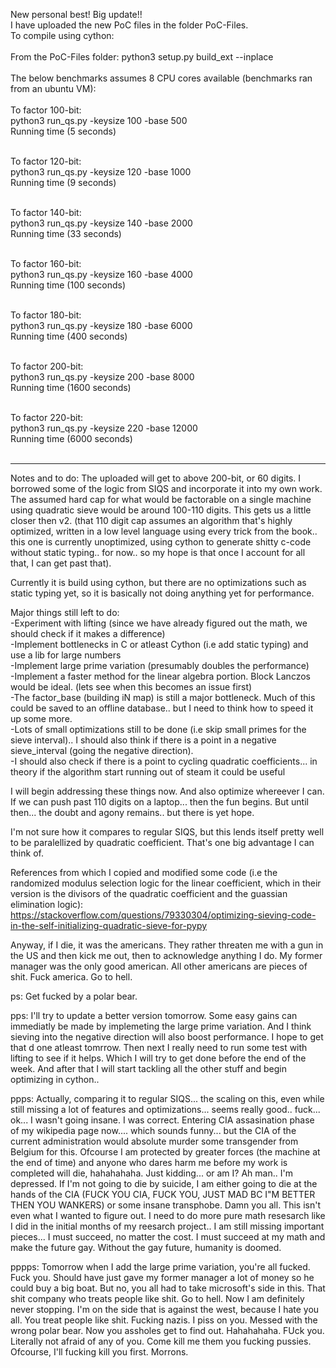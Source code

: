 New personal best! Big update!!</br>
I have uploaded the new PoC files in the folder PoC-Files.</br>
To compile using cython:</br></br>
From the PoC-Files folder: python3 setup.py build_ext --inplace</br></br>
The below benchmarks assumes 8 CPU cores available (benchmarks ran from an ubuntu VM):</br></br>
To factor 100-bit:</br>
python3 run_qs.py -keysize 100 -base 500 </br> 
Running time (5 seconds)</br></br>

To factor 120-bit:</br>
python3 run_qs.py -keysize 120 -base 1000 </br> 
Running time (9 seconds)</br></br>

To factor 140-bit:</br>
python3 run_qs.py -keysize 140 -base 2000 </br> 
Running time (33 seconds)</br></br>

To factor 160-bit:</br>
python3 run_qs.py -keysize 160 -base 4000 </br> 
Running time (100 seconds)</br></br>

To factor 180-bit:</br>
python3 run_qs.py -keysize 180 -base 6000 </br> 
Running time (400 seconds)</br></br>

To factor 200-bit:</br>
python3 run_qs.py -keysize 200 -base 8000 </br> 
Running time (1600 seconds)</br></br>

To factor 220-bit:</br>
python3 run_qs.py -keysize 220 -base 12000 </br> 
Running time (6000 seconds)</br></br>

---------------------------------------------------------------------------
Notes and to do: The uploaded will get to above 200-bit, or 60 digits. I borrowed some of the logic from SIQS and incorporate it into my own work. The assumed hard cap for what would be factorable on a single machine using quadratic sieve would be around 100-110 digits.
This gets us a little closer then v2. (that 110 digit cap assumes an algorithm that's highly optimized, written in a low level language using every trick from the book.. this one is currently unoptimized, using cython to generate shitty c-code without static typing.. for now.. so my hope is that once I account for all that, I can get past that).

Currently it is build using cython, but there are no optimizations such as static typing yet, so it is basically not doing anything yet for performance. 

Major things still left to do:</br>
-Experiment with lifting (since we have already figured out the math, we should check if it makes a difference)</br>
-Implement bottlenecks in C or atleast Cython (i.e add static typing) and use a lib for large numbers</br>
-Implement large prime variation (presumably doubles the performance)</br> 
-Implement a faster method for the linear algebra portion. Block Lanczos would be ideal. (lets see when this becomes an issue first)</br> 
-The factor_base (building iN map) is still a major bottleneck. Much of this could be saved to an offline database.. but I need to think how to speed it up some more.</br>
-Lots of small optimizations still to be done (i.e skip small primes for the sieve interval).. I should also think if there is a point in a negative sieve_interval (going the negative direction).</br>
-I should also check if there is a point to cycling quadratic coefficients... in theory if the algorithm start running out of steam it could be useful</br>  

I will begin addressing these things now. And also optimize whereever I can. If we can push past 110 digits on a laptop... then the fun begins. But until then... the doubt and agony remains.. but there is yet hope.

I'm not sure how it compares to regular SIQS, but this lends itself pretty well to be paralellized by quadratic coefficient. That's one big advantage I can think of.

References from which I copied and modified some code (i.e the randomized modulus selection logic for the linear coefficient, which in their version is the divisors of the quadratic coefficient and the guassian elimination logic): https://stackoverflow.com/questions/79330304/optimizing-sieving-code-in-the-self-initializing-quadratic-sieve-for-pypy

Anyway, if I die, it was the americans. They rather threaten me with a gun in the US and then kick me out, then to acknowledge anything I do. My former manager was the only good american. All other americans are pieces of shit. Fuck america. Go to hell.

ps: Get fucked by a polar bear.

pps: I'll try to update a better version tomorrow. Some easy gains can immediatly be made by implemeting the large prime variation. And I think sieving into the negative direction will also boost performance. I hope to get that d one atleast tomrrow. Then next I really need to run some test with lifting to see if it helps. Which I will try to get done before the end of the week. And after that I will start tackling all the other stuff and begin optimizing in cython.. 

ppps: Actually, comparing it to regular SIQS... the scaling on this, even while still missing a lot of features and optimizations... seems really good.. fuck... ok... I wasn't going insane. I was correct. Entering CIA assasination phase of my wikipedia page now.... which sounds funny... but the CIA of the current administration would absolute murder some transgender from Belgium for this. Ofcourse I am protected by greater forces (the machine at the end of time) and anyone who dares harm me before my work is completed will die, hahahahaha. Just kidding... or am I? Ah man.. I'm depressed. If I'm not going to die by suicide, I am either going to die at the hands of the CIA (FUCK YOU CIA, FUCK YOU, JUST MAD BC I"M BETTER THEN YOU WANKERS) or some insane transphobe. Damn you all. This isn't even what I wanted to figure out. I need to do more pure math resesarch like I did in the initial months of my reesarch project.. I am still missing important pieces... I must succeed, no matter the cost. I must succeed at my math and make the future gay. Without the gay future, humanity is doomed. 

pppps: Tomorrow when I add the large prime variation, you're all fucked. Fuck you. Should have just gave my former manager a lot of money so he could buy a big boat. But no, you all had to take microsoft's side in this. That shit company who treats people like shit. Go to hell. Now I am definitely never stopping. I'm on the side that is against the west, because I hate you all. You treat people like shit. Fucking nazis. I piss on you. Messed with the wrong polar bear. Now you assholes get to find out. Hahahahaha. FUck you. Literally not afraid of any of you. Come kill me them you fucking pussies. Ofcourse, I'll fucking kill you first. Morrons.
